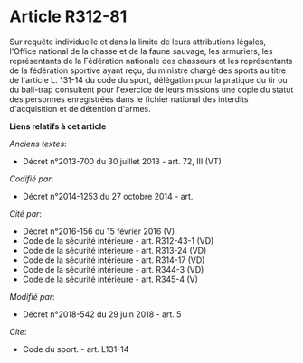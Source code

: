 # Article R312-81

Sur requête individuelle et dans la limite de leurs attributions légales, l'Office national de la chasse et de la faune
sauvage, les armuriers, les représentants de la Fédération nationale des chasseurs et les représentants de la fédération
sportive ayant reçu, du ministre chargé des sports au titre de l'article L. 131-14 du code du sport, délégation pour la
pratique du tir ou du ball-trap consultent pour l'exercice de leurs missions une copie du statut des personnes enregistrées
dans le fichier national des interdits d'acquisition et de détention d'armes.

**Liens relatifs à cet article**

_Anciens textes_:

  - Décret n°2013-700 du 30 juillet 2013 - art. 72, III (VT)

_Codifié par_:

  - Décret n°2014-1253 du 27 octobre 2014 - art.

_Cité par_:

  - Décret n°2016-156 du 15 février 2016 (V)
  - Code de la sécurité intérieure - art. R312-43-1 (VD)
  - Code de la sécurité intérieure - art. R313-24 (VD)
  - Code de la sécurité intérieure - art. R314-17 (VD)
  - Code de la sécurité intérieure - art. R344-3 (VD)
  - Code de la sécurité intérieure - art. R345-4 (V)

_Modifié par_:

  - Décret n°2018-542 du 29 juin 2018 - art. 5

_Cite_:

  - Code du sport. - art. L131-14
